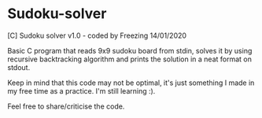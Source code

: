# Sudoku-solver
[C] Sudoku solver v1.0 - coded by Freezing 14/01/2020

Basic C program that reads 9x9 sudoku board from stdin, solves it by using recursive backtracking algorithm and prints the solution in a neat format on stdout.

Keep in mind that this code may not be optimal, it's just something I made in my free time as a practice. I'm still learning :).

Feel free to share/criticise the code.
